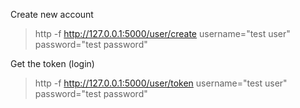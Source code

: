 Create new account
> http -f http://127.0.0.1:5000/user/create username="test user" password="test password"  

Get the token (login)
> http -f http://127.0.0.1:5000/user/token username="test user" password="test password"  